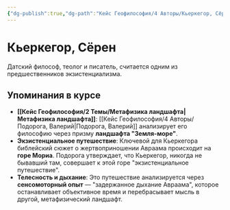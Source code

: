 ```yaml
---
{"dg-publish":true,"dg-path":"Кейс Геофилософия/4 Авторы/Кьеркегор, Сёрен","permalink":"/kejs-geofilosofiya/4-avtory/kerkegor-syoren/","dgShowLocalGraph":true}
---
```


# Кьеркегор, Сёрен

Датский философ, теолог и писатель, считается одним из предшественников экзистенциализма.

## Упоминания в курсе
- **[[Кейс Геофилософия/2 Темы/Метафизика ландшафта\|Метафизика ландшафта]]**: [[Кейс Геофилософия/4 Авторы/Подорога, Валерий\|Подорога, Валерий]] анализирует его философию через призму **ландшафта "Земля-море"**.
- **Экзистенциальное путешествие**: Ключевой для Кьеркегора библейский сюжет о жертвоприношении Авраама происходит на **горе Мориа**. Подорога утверждает, что Кьеркегор, никогда не бывавший там, совершает к этой горе "экзистенциальное путешествие".
- **Телесность и дыхание**: Это путешествие анализируется через **сенсомоторный опыт** — "задержанное дыхание Авраама", которое останавливает объективное время и перебрасывает мысль в другой, метафизический ландшафт.